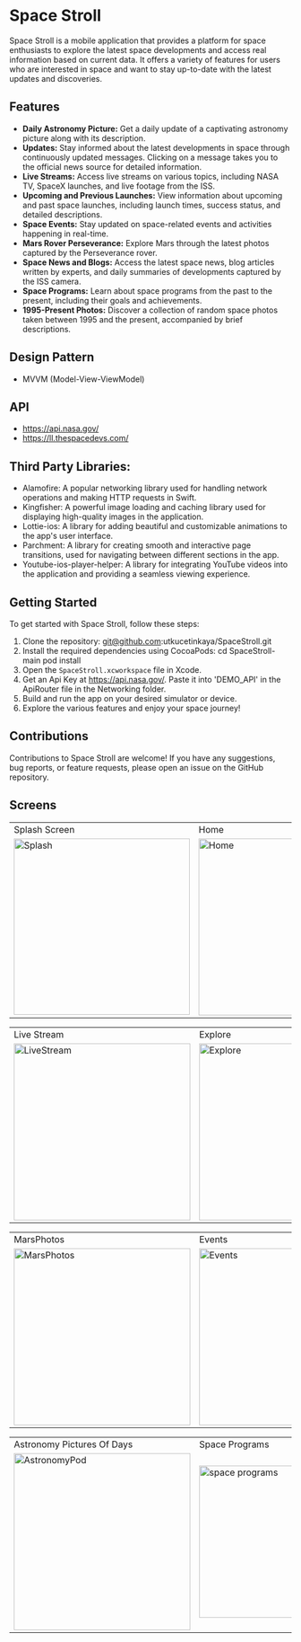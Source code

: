 # Space Stroll 

Space Stroll is a mobile application that provides a platform for space enthusiasts to explore the latest space developments and access real information based on current data. It offers a variety of features for users who are interested in space and want to stay up-to-date with the latest updates and discoveries.

## Features

- **Daily Astronomy Picture:** Get a daily update of a captivating astronomy picture along with its description.
- **Updates:** Stay informed about the latest developments in space through continuously updated messages. Clicking on a message takes you to the official news source for detailed information.
- **Live Streams:** Access live streams on various topics, including NASA TV, SpaceX launches, and live footage from the ISS.
- **Upcoming and Previous Launches:** View information about upcoming and past space launches, including launch times, success status, and detailed descriptions.
- **Space Events:** Stay updated on space-related events and activities happening in real-time.
- **Mars Rover Perseverance:** Explore Mars through the latest photos captured by the Perseverance rover.
- **Space News and Blogs:** Access the latest space news, blog articles written by experts, and daily summaries of developments captured by the ISS camera.
- **Space Programs:** Learn about space programs from the past to the present, including their goals and achievements.
- **1995-Present Photos:** Discover a collection of random space photos taken between 1995 and the present, accompanied by brief descriptions.

  
## Design Pattern
- MVVM (Model-View-ViewModel)

## API
- https://api.nasa.gov/
- https://ll.thespacedevs.com/

## Third Party Libraries:

- Alamofire: A popular networking library used for handling network operations and making HTTP requests in Swift.
- Kingfisher: A powerful image loading and caching library used for displaying high-quality images in the application.
- Lottie-ios: A library for adding beautiful and customizable animations to the app's user interface.
- Parchment: A library for creating smooth and interactive page transitions, used for navigating between different sections in the app.
- Youtube-ios-player-helper: A library for integrating YouTube videos into the application and providing a seamless viewing experience.

## Getting Started

To get started with Space Stroll, follow these steps:

1. Clone the repository: git@github.com:utkucetinkaya/SpaceStroll.git
2. Install the required dependencies using CocoaPods:
   cd SpaceStroll-main
   pod install
4. Open the `SpaceStroll.xcworkspace` file in Xcode.
5. Get an Api Key at https://api.nasa.gov/. Paste it into 'DEMO_API' in the ApiRouter file in the Networking folder.
6. Build and run the app on your desired simulator or device.
7. Explore the various features and enjoy your space journey!

## Contributions

Contributions to Space Stroll are welcome! If you have any suggestions, bug reports, or feature requests, please open an issue on the GitHub repository.

## Screens 
 <table>
  <tr>
    <td>Splash Screen </td>
    <td>Home</td>
    <td>APOD</td>   
  </tr>
  
  <tr>
    <td><img width="314" alt="Splash" src="https://github.com/utkucetinkaya/SpaceStroll/assets/61903359/1a38a31b-765b-41ad-a9b3-fc7bb734262c"></td>
    <td><img width="315" alt="Home" src="https://github.com/utkucetinkaya/SpaceStroll/assets/61903359/d3c14dfb-4109-494f-9bdf-65472a24cc2b"></td>
    <td><img width="315" alt="Apod" src="https://github.com/utkucetinkaya/SpaceStroll/assets/61903359/c51e86a3-b30b-4372-afd8-791c9703ff11"></td>
  </tr>
 </table>


 <table>
  <tr>
    <td>Live Stream</td>
    <td>Explore</td>
    <td>Launches</td>
  </tr>

  <tr>
    <td><img width="315" alt="LiveStream" src="https://github.com/utkucetinkaya/SpaceStroll/assets/61903359/c5ea06a0-df2f-469d-83e6-038810a39992"></td>
    <td><img width="315" alt="Explore" src="https://github.com/utkucetinkaya/SpaceStroll/assets/61903359/549afad1-b4a5-47ee-a591-f2bede6f656a"></td>
    <td><img width="315" alt="Launches" src="https://github.com/utkucetinkaya/SpaceStroll/assets/61903359/c1463fab-b12e-483a-8865-8704f9e1ac09"></td>

  </tr>
 </table>


  <table>
  <tr>
    <td>MarsPhotos</td>
    <td>Events</td>
    <td>Articles</td>
  </tr>
  
  <tr>
    <td><img width="315" alt="MarsPhotos" src="https://github.com/utkucetinkaya/SpaceStroll/assets/61903359/75292048-e52a-4b66-b274-79a1479f2bea"></td>
    <td><img width="315" alt="Events" src="https://github.com/utkucetinkaya/SpaceStroll/assets/61903359/731ed300-fd1b-4097-8f86-bf16a7d4d971"></td>
    <td><img width="315" alt="Articles" src="https://github.com/utkucetinkaya/SpaceStroll/assets/61903359/2df4fd57-54eb-46f9-bdc9-25b1b7b841e0"></td>
    
  </tr>
 </table>


  <table>
  <tr>
    <td>Astronomy Pictures Of Days</td>
    <td>Space Programs</td>
  </tr>
  
  <tr>
    <td><img width="315" alt="AstronomyPod" src="https://github.com/utkucetinkaya/SpaceStroll/assets/61903359/f7f1058c-884f-4947-a222-f43fc6203a93"></td>
    <td><img width="271" alt="space programs" src="https://github.com/utkucetinkaya/SpaceStroll/assets/61903359/6c37be37-c24b-49c7-8dda-519ef2174ef3"></td>
    
  </tr>
 </table>











